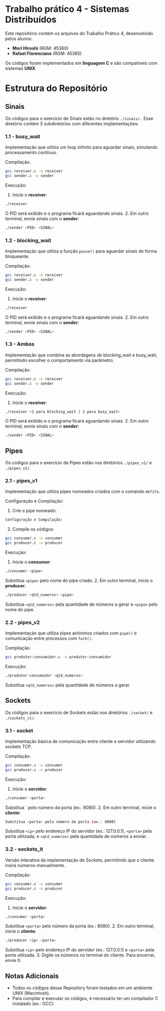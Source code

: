 # Trabalho prático 4 - Sistemas Distribuídos
Este repositório contém os arquivos do Trabalho Prático 4, desenvolvido pelos alunos:

- **Mori Hiroshi** (RGM: 45380)
- **Rafael Florenciano** (RGM: 45385)

Os códigos foram implementados em **linguagem C** e são compatíveis com sistemas **UNIX**.

# Estrutura do Repositório

## Sinais
Os códigos para o exercício de Sinais estão no diretório `./sinais/.` Esse diretório contém 3 subdiretórios com diferentes implementações:

### 1.1 - busy_wait
Implementação que utiliza um loop infinito para aguardar sinais, simulando processamento contínuo.

Compilação:
```bash 
gcc receiver.c -o receiver
gcc sender.c -o sender
```
Execução:
1. Inicie o **receiver**:
```bash
./receiver
```
O PID será exibido e o programa ficará aguardando sinais.
2. Em outro terminal, envie sinais com o **sender**:
```bash
./sender <PID> <SINAL>
```

### 1.2 - blocking_wait
Implementação que utiliza a função `pause()` para aguardar sinais de forma bloqueante.

Compilação:
```bash 
gcc receiver.c -o receiver
gcc sender.c -o sender
```
Execução:
1. Inicie o **receiver**:
```bash
./receiver
```
O PID será exibido e o programa ficará aguardando sinais.
2. Em outro terminal, envie sinais com o **sender**:
```bash
./sender <PID> <SINAL>
```

### 1.3 - Ambos
Implementação que combina as abordagens de blocking_wait e busy_wait, permitindo escolher o comportamento via parâmetro.

Compilação:
```bash
gcc receiver.c -o receiver
gcc sender.c -o sender
```
Execução:
1. Inicie o **receiver**:
```bash
./receiver <1 para blocking_wait | 2 para busy_wait>
```
O PID será exibido e o programa ficará aguardando sinais.
2. Em outro terminal, envie sinais com o **sender**:
```bash
./sender <PID> <SINAL>
```

## Pipes

Os códigos para o exercício de Pipes estão nos diretórios `./pipes_v1/` e `./pipes_v2/`.

### 2.1 - pipes_v1
Implementação que utiliza pipes nomeados criados com o comando `mkfifo`.

Configuração e Compilação:
1. Crie o pipe nomeado:
```bash
Configuração e Compilação:
```
2. Compile os códigos:
```bash
gcc consumer.c -o consumer
gcc producer.c -o producer
```
Execução:

1. Inicie o **consumer**:
```bash
./consumer <pipe>
```
Substitua `<pipe>` pelo nome do pipe criado.
2. Em outro terminal, inicie o **producer**:
```bash
./producer <qtd_numeros> <pipe>
```
Substitua `<qtd_numeros>` pela quantidade de números a gerar e `<pipe>` pelo nome do pipe.

### 2.2 - pipes_v2

Implementação que utiliza pipes anônimos criados com `pipe()` e comunicação entre processos com `fork()`.

Compilação:
```bash
gcc produtor-consumidor.c -o produtor-consumidor
```
Execução:
```bash
./produtor-consumidor <qtd_numeros>
```
Substitua `<qtd_numeros>` pela quantidade de números a gerar.

## Sockets

Os códigos para o exercício de Sockets estão nos diretórios `./socket/` e `./sockets_it/`.

### 3.1 - socket
Implementação básica de comunicação entre cliente e servidor utilizando sockets TCP.

Compilação:
```bash
gcc consumer.c -o consumer
gcc producer.c -o producer
```
Execução:
1. Inicie o **servidor**:
```bash
./consumer <porta>
```
Substitua `<porta> pelo número da porta (ex.: 8080).
2. Em outro terminal, inicie o **cliente**:
```bash
Substitua <porta> pelo número da porta (ex.: 8080)
```
Substitua `<ip>` pelo endereço IP do servidor (ex.: 127.0.0.1), `<porta>` pela porta utilizada, e `<qtd_numeros>` pela quantidade de números a enviar.

### 3.2 - sockets_it
Versão interativa da implementação de Sockets, permitindo que o cliente insira números manualmente.

Compilação:
```bash
gcc consumer.c -o consumer
gcc producer.c -o producer
```
Execução:
1. Inicie o **servidor**:
```bash
./consumer <porta>
```
Substitua `<porta>` pelo número da porta (ex.: 8080).
2. Em outro terminal, inicie o **cliente**:
```bash
./producer <ip> <porta>
```
Substitua `<ip>` pelo endereço IP do servidor (ex.: 127.0.0.1) e `<porta>` pela porta utilizada.
3. Digite os números no terminal do cliente. Para encerrar, envie 0.

## Notas Adicionais
- Todos os códigos desse Repository foram testados em um ambiente UNIX (Macintosh).
- Para compilar e executar os códigos, é necessário ter um compilador C instalado (ex.: GCC).
